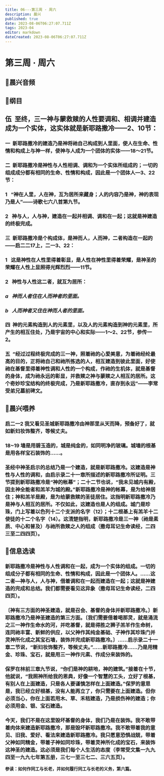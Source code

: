 ```yaml
---
title: 06---第三周 · 周六
description: 晨兴
published: true
date: 2023-08-06T06:27:07.711Z
tags: 2023-04
editor: markdown
dateCreated: 2023-08-06T06:27:07.711Z
---
```


# 第三周 · 周六
## 🎵晨兴音频


## 📖纲目

## **伍  至终，三一神与蒙救赎的人性要调和、相调并建造成为一个实体，这实体就是新耶路撒冷——2、10节：**

### 一  新耶路撒冷的建造乃是神将祂自己构成到人里面，使人在生命、性情和构成上与神一样，使神与人成为一个团体的实体——18～21节。

### 二  新耶路撒冷是神性与人性相调、调和为一个实体所组成的；一切的组成成分都有相同的生命、性情和构成，因此是一个团体人—3、22节：

### 1   “神在人里，人在神，互为居所来藏身；人的内容乃是神，神的表现乃是人”——诗歌七六八首第九节。

### 2   神与人，人与神，建造在一起并相调、调和在一起；这就是神建造的终极完成。

### 三  新耶路撒冷是个构成体，是神而人，人而神，二者构造在一起的——启二二17上，二一3、22：

### 1   这是神性在人性里得着彰显，是人性在神性里得着荣耀，是神圣的荣耀在人性上显照得光辉烈烈——11节。

### 2   神性与人性这二者，就互为居所：

### *a   神而人者住在人而神者的里面。*

### *b   人而神者又住在神而人者的里面。*

### 四  神的元素构造到人的元素里，以及人的元素构造到神的元素里，所产生的相互住处，乃是宇宙的中心和实际——1～2、22节，参传一2。

### 五  “经过过程终极完成的三一神，照着祂的心爱美意，为着祂经纶最高的目的，正将祂自己和祂所拣选的人，相互建造到彼此里面，好使祂在基督里得着神性调和人性的一个构成，作祂的生机体，就是基督的身体，成为祂永远的彰显，并救赎之神与蒙赎之人相互的居所。这个奇妙珍宝结构的终极完成，乃是新耶路撒冷，直存到永远”——李常受弟兄墓前碑文。

## 📖晨兴喂养

### **启二一2    我又看见圣城新耶路撒冷由神那里从天而降，预备好了，就如新妇妆饰整齐，等候丈夫。**

### **18~19	墙是用碧玉造的，城是纯金的，如同明净的玻璃。城墙的根基是用各样宝石装饰的……。**

### 圣经中神圣启示的总结乃是一个建造，就是新耶路撒冷。这建造是神性与人性的调和，由启示录二十一章所描述的新耶路撒冷所证明。三节提到新耶路撒冷是“神的帐幕”；二十二节也说，“我未见城内有殿，因主神全能者和羔羊为城的殿。”新耶路撒冷是神的帐幕，是为给神居住；神和羔羊是殿，是为给蒙救赎的圣徒居住。这指明新耶路撒冷乃是神与人相互的居所。不仅如此，这建造也是人的组成。城门是珍珠，门上写着以色列十二个支派的名字（12）；十二根基上有羔羊十二使徒的十二个名字（14）。这清楚指明，新耶路撒冷是三一神（祂是素质、中心和普及）与祂所救赎之人的组成（撒母耳记生命读经，二四三至二四四页）。

## 📖信息选读

### 新耶路撒冷是神性与人性调和在一起，成为一个实体的组成。一切的组成分子都有相同的生命、性情和构成，因此是一个团体人。……这二者—神与人，人与神，借着调和在一起而建造在一起；这就是神建造的完成和总结。我们都需要看见这异象（撒母耳记生命读经，二四四页）。

### 〔神有三方面的神圣建造，就是召会、基督的身体并新耶路撒冷。〕新耶路撒冷乃是神圣建造的第三方面。〔我们需要借着喝那灵，就是涌流之三一神作生命水的河，并吃基督，就是得胜之狮子羔羊作生命树，连同祂丰富、新鲜的供应，以父神作其纯金基础、子神作其珍珠门并灵神所化成之其宝石墙，装饰并完成新耶路撒冷。〕……启示录二十一章二节说，“新妇妆饰整齐，等候丈夫。”……新耶路撒冷……乃是用精金、珍珠、宝石，就是用三一神作元素、作成分来装饰的。

### 保罗在林前三章九节说，“你们是神的耕地，神的建筑。”接着在十节，他就说，“我照神所给我的恩典，好像一个智慧的工头，立好了根基，有别人在上面建造，只是各人要谨慎怎样在上面建造。”保罗的意思是，我已经立好根基，没有人能再立了，你只需要在上面建造。但你必须当心，你在上面若用木、草、禾秸建造，乃是损伤神的建造；你必须用金、银、宝石建造。

### 今天，我们不是在这里毁坏基督的身体，我们乃是在装饰。我不敢带着肉体来建造新耶路撒冷，那是毁坏新耶路撒冷。我不敢带着我的意见、旧我、爱好、看法来建造新耶路撒冷。我只愿意恐惧战兢，带着父神如同精金，带着子神如同珍珠，带着灵神所化成的宝石，来装饰这神圣的建造。这必须是我们每个人生活的态度（李常受文集一九九四至一九九七年第五册，三七一至三七二、三六五页）。

**参读：如何作同工与长老，并如何履行同工与长老的义务，第六篇。**
<!-- Google tag (gtag.js) -->
<script async src="https://www.googletagmanager.com/gtag/js?id=G-1P8709Z16T"></script>
<script>
  window.dataLayer = window.dataLayer || [];
  function gtag(){dataLayer.push(arguments);}
  gtag('js', new Date());

  gtag('config', 'G-1P8709Z16T');
</script>